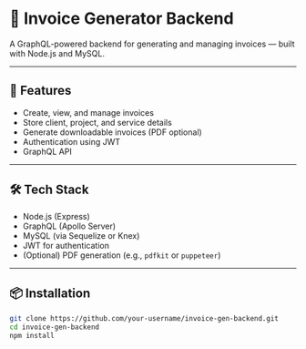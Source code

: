 # 🧾 Invoice Generator Backend

A GraphQL-powered backend for generating and managing invoices — built with Node.js and MySQL.

---

## 🚀 Features

- Create, view, and manage invoices
- Store client, project, and service details
- Generate downloadable invoices (PDF optional)
- Authentication using JWT
- GraphQL API

---

## 🛠 Tech Stack

- Node.js (Express)
- GraphQL (Apollo Server)
- MySQL (via Sequelize or Knex)
- JWT for authentication
- (Optional) PDF generation (e.g., `pdfkit` or `puppeteer`)

---

## 📦 Installation

```bash
git clone https://github.com/your-username/invoice-gen-backend.git
cd invoice-gen-backend
npm install
